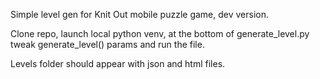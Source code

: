 Simple level gen for Knit Out mobile puzzle game, dev version.

Clone repo, launch local python venv, at the bottom of generate_level.py tweak generate_level() params and run the file.

Levels folder should appear with json and html files.
